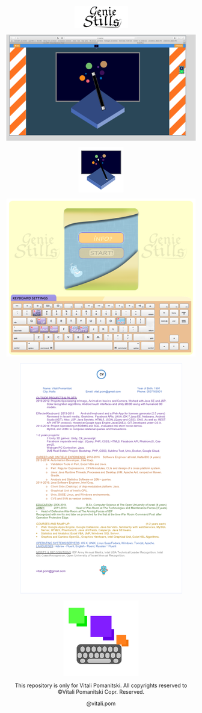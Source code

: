 <p align="center">
<img src="https://raw.githubusercontent.com/VitaliPom/geniestills/master/geniestills-logo.png" alt="logo.com"> 
</p>

<p align="center"><img src="https://raw.githubusercontent.com/VitaliPom/geniestills/master/Screen%20Shot%202018-11-17%20at%202.11.04.png" alt="facebookapp.com" >

<p align="center"><img src="https://raw.githubusercontent.com/VitaliPom/geniestills/master/Untitled-2%20copy.png" alt="logo2.com" ></p>

<p align="center"><img src="https://raw.githubusercontent.com/VitaliPom/geniestills/master/GSPMenu4.2.png" alt="facebookapp.com" ></p>



<p align="center"><img src="https://raw.githubusercontent.com/VitaliPom/geniestills/master/Screen%20Shot%202018-11-17%20at%201.32.15.png" alt="logo2.com" ></p>


<p align="center"><img src="https://raw.githubusercontent.com/VitaliPom/geniestills/master/EffectedKeyboard_200_200.png" alt="myandrooidapp(EffectedKeyboard).com" ></p>




</p>

<p align="center">This repository is only for Vitali Pomanitski. All copyrights reserved to ©Vitali Pomanitski Copr. Reserved. <p align="center"> @vitali.pom </p>
</p>

